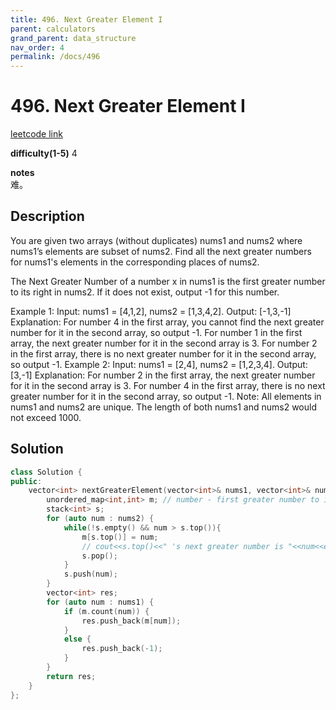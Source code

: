 ```yaml
---
title: 496. Next Greater Element I
parent: calculators
grand_parent: data_structure
nav_order: 4
permalink: /docs/496
---
```

# 496. Next Greater Element I
[leetcode link](https://leetcode.com/problems/next-greater-element-i/)

**difficulty(1-5)** 
4

**notes**   
难。

## Description
You are given two arrays (without duplicates) nums1 and nums2 where nums1’s elements are subset of nums2. Find all the next greater numbers for nums1's elements in the corresponding places of nums2.

The Next Greater Number of a number x in nums1 is the first greater number to its right in nums2. If it does not exist, output -1 for this number.

Example 1:
Input: nums1 = [4,1,2], nums2 = [1,3,4,2].
Output: [-1,3,-1]
Explanation:
    For number 4 in the first array, you cannot find the next greater number for it in the second array, so output -1.
    For number 1 in the first array, the next greater number for it in the second array is 3.
    For number 2 in the first array, there is no next greater number for it in the second array, so output -1.
Example 2:
Input: nums1 = [2,4], nums2 = [1,2,3,4].
Output: [3,-1]
Explanation:
    For number 2 in the first array, the next greater number for it in the second array is 3.
    For number 4 in the first array, there is no next greater number for it in the second array, so output -1.
Note:
All elements in nums1 and nums2 are unique.
The length of both nums1 and nums2 would not exceed 1000.

## Solution
```c++
class Solution {
public:
    vector<int> nextGreaterElement(vector<int>& nums1, vector<int>& nums2) {
        unordered_map<int,int> m; // number - first greater number to its right side.
        stack<int> s;
        for (auto num : nums2) {
            while(!s.empty() && num > s.top()){
                m[s.top()] = num;
                // cout<<s.top()<<" 's next greater number is "<<num<<endl;
                s.pop();
            }
            s.push(num);
        }
        vector<int> res;
        for (auto num : nums1) {
            if (m.count(num)) {
                res.push_back(m[num]);
            }
            else {
                res.push_back(-1);
            }
        }
        return res;        
    }
};
```